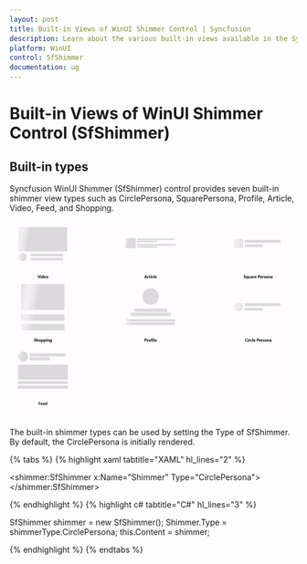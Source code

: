 ```yaml
---
layout: post
title: Built-in Views of WinUI Shimmer Control | Syncfusion
description: Learn about the various built-in views available in the Syncfusion WinUI Shimmer(SfShimmer) control, including Circle Persona, Square Persona, Profile, Article, Video, Feed, and Shopping.
platform: WinUI
control: SfShimmer
documentation: ug
---
```


# Built-in Views of WinUI Shimmer Control (SfShimmer)

## Built-in types

Syncfusion WinUI Shimmer (SfShimmer) control provides seven built-in shimmer view types such as CirclePersona, SquarePersona, Profile, Article, Video, Feed, and Shopping.

![WinUI Shimmmer control with DefaultView](SfShimmer_images/BuiltinView_images/winui_shimmer_BuiltinView.gif)

The built-in shimmer types can be used by setting the Type of SfShimmer. By default, the CirclePersona is initially rendered.

{% tabs %}
{% highlight xaml tabtitle="XAML" hl_lines="2" %}

<shimmer:SfShimmer x:Name="Shimmer"
                   Type="CirclePersona">
</shimmer:SfShimmer>

{% endhighlight %}
{% highlight c# tabtitle="C#" hl_lines="3" %}

SfShimmer shimmer = new SfShimmer();
Shimmer.Type = shimmerType.CirclePersona;
this.Content = shimmer;

{% endhighlight %}
{% endtabs %}